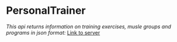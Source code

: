 # PersonalTrainer
<em>This api returns information on training exercises, musle groups and programs in json format:</em>
<a href = "https://personal-trainer-app.herokuapp.com/"> Link to server </a>
